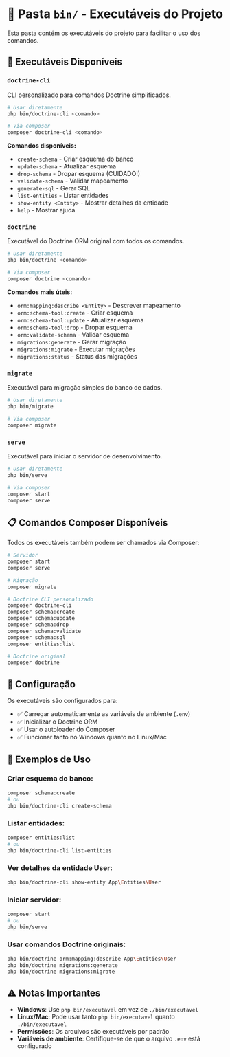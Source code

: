 # 📁 Pasta `bin/` - Executáveis do Projeto

Esta pasta contém os executáveis do projeto para facilitar o uso dos comandos.

## 🚀 Executáveis Disponíveis

### `doctrine-cli`
CLI personalizado para comandos Doctrine simplificados.

```bash
# Usar diretamente
php bin/doctrine-cli <comando>

# Via composer
composer doctrine-cli <comando>
```

**Comandos disponíveis:**
- `create-schema` - Criar esquema do banco
- `update-schema` - Atualizar esquema
- `drop-schema` - Dropar esquema (CUIDADO!)
- `validate-schema` - Validar mapeamento
- `generate-sql` - Gerar SQL
- `list-entities` - Listar entidades
- `show-entity <Entity>` - Mostrar detalhes da entidade
- `help` - Mostrar ajuda

### `doctrine`
Executável do Doctrine ORM original com todos os comandos.

```bash
# Usar diretamente
php bin/doctrine <comando>

# Via composer
composer doctrine <comando>
```

**Comandos mais úteis:**
- `orm:mapping:describe <Entity>` - Descrever mapeamento
- `orm:schema-tool:create` - Criar esquema
- `orm:schema-tool:update` - Atualizar esquema
- `orm:schema-tool:drop` - Dropar esquema
- `orm:validate-schema` - Validar esquema
- `migrations:generate` - Gerar migração
- `migrations:migrate` - Executar migrações
- `migrations:status` - Status das migrações

### `migrate`
Executável para migração simples do banco de dados.

```bash
# Usar diretamente
php bin/migrate

# Via composer
composer migrate
```

### `serve`
Executável para iniciar o servidor de desenvolvimento.

```bash
# Usar diretamente
php bin/serve

# Via composer
composer start
composer serve
```

## 📋 Comandos Composer Disponíveis

Todos os executáveis também podem ser chamados via Composer:

```bash
# Servidor
composer start
composer serve

# Migração
composer migrate

# Doctrine CLI personalizado
composer doctrine-cli
composer schema:create
composer schema:update
composer schema:drop
composer schema:validate
composer schema:sql
composer entities:list

# Doctrine original
composer doctrine
```

## 🔧 Configuração

Os executáveis são configurados para:
- ✅ Carregar automaticamente as variáveis de ambiente (`.env`)
- ✅ Inicializar o Doctrine ORM
- ✅ Usar o autoloader do Composer
- ✅ Funcionar tanto no Windows quanto no Linux/Mac

## 📝 Exemplos de Uso

### Criar esquema do banco:
```bash
composer schema:create
# ou
php bin/doctrine-cli create-schema
```

### Listar entidades:
```bash
composer entities:list
# ou
php bin/doctrine-cli list-entities
```

### Ver detalhes da entidade User:
```bash
php bin/doctrine-cli show-entity App\Entities\User
```

### Iniciar servidor:
```bash
composer start
# ou
php bin/serve
```

### Usar comandos Doctrine originais:
```bash
php bin/doctrine orm:mapping:describe App\Entities\User
php bin/doctrine migrations:generate
php bin/doctrine migrations:migrate
```

## ⚠️ Notas Importantes

- **Windows**: Use `php bin/executavel` em vez de `./bin/executavel`
- **Linux/Mac**: Pode usar tanto `php bin/executavel` quanto `./bin/executavel`
- **Permissões**: Os arquivos são executáveis por padrão
- **Variáveis de ambiente**: Certifique-se de que o arquivo `.env` está configurado

